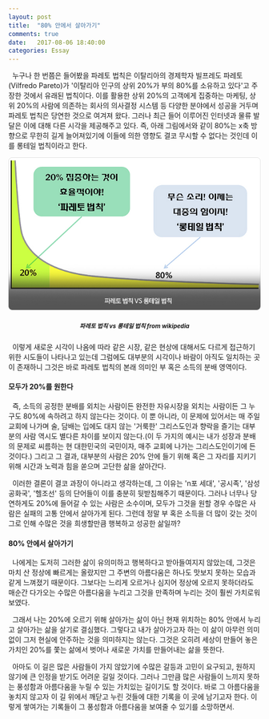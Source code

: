 ```yaml
---
layout: post
title:  "80% 안에서 살아가기"
comments: true
date:   2017-08-06 18:40:00
categories: Essay
---
```


&nbsp; 누구나 한 번쯤은 들어봤을 파레토 법칙은 이탈리아의 경제학자 빌프레도 파레토(Vilfredo Pareto)가 '이탈리아 인구의 상위 20%가 부의 80%를 소유하고 있다'고 주장한 것에서 유래된 법칙이다. 이를 활용한 상위 20%의 고객에게 집중하는 마케팅, 상위 20%의 사람에 의존하는 회사의 의사결정 시스템 등 다양한 분야에서 성공을 거두며 파레토 법칙은 당연한 것으로 여겨져 왔다. 그러나 최근 들어 이루어진 인터넷과 물류 발달은 이에 대해 다른 시각을 제공해주고 있다. 즉, 아래 그림에서와 같이 80%는 x축 방향으로 무한히 길게 늘어져있기에 이들에 의한 영향도 결코 무시할 수 없다는 것인데 이를 롱테일 법칙이라고 한다.

![pareto](/assets/images/pareto.jpeg)
##### <center><small>파레토 법칙 vs 롱테일 법칙 from wikipedia</small></center>

&nbsp; 이렇게 새로운 시각이 나옴에 따라 같은 시장, 같은 현상에 대해서도 다르게 접근하기 위한 시도들이 나타나고 있는데 그럼에도 대부분의 시각이나 바람이 아직도 일치하는 곳이 존재하니 그것은 바로 파레토 법칙의 본래 의미인 부 혹은 소득의 분배 영역이다.

#### 모두가 20%를 원한다

&nbsp; 즉, 소득의 공정한 분배를 외치는 사람이든 완전한 자유시장을 외치는 사람이든 그 누구도 80%에 속하려고 하지 않는다는 것이다. 이 뿐 아니라, 이 문제에 있어서는 매 주일 교회에 나가며 술, 담배는 입에도 대지 않는 '거룩한' 그리스도인과 향락을 즐기는 대부분의 사람 역시도 별다른 차이를 보이지 않는다.(이 두 가지의 예시는 내가 성장과 분배의 문제로 씨름하는 현 대한민국의 국민이자, 매주 교회에 나가는 그리스도인이기에 든 것이다.) 그리고 그 결과, 대부분의 사람은 20% 안에 들기 위해 혹은 그 자리를 지키기 위해 시간과 노력과 힘을 쏟으며 고단한 삶을 살아간다.

&nbsp; 이러한 결론이 결코 과장이 아니라고 생각하는데, 그 이유는 'n포 세대', '공시족', '삼성공화국', '헬조선' 등의 단어들이 이를 충분히 뒷받침해주기 때문이다. 그러나 너무나 당연하게도 20%에 들어갈 수 있는 사람은 소수이며, 모두가 그것을 원할 경우 수많은 사람은 실패의 고통 안에서 살아가게 된다. 그런데 정말 부 혹은 소득을 더 많이 갖는 것이 그로 인해 수많은 것을 희생할만큼 행복하고 성공한 삶일까?

#### 80% 안에서 살아가기

&nbsp; 나에게는 도저히 그러한 삶이 유의미하고 행복하다고 받아들여지지 않았는데, 그것은 마치 산 정상에 빠르게는 올랐지만 그 주변의 아름다움은 하나도 맛보지 못하는 모습과 같게 느껴졌기 때문이다. 그보다는 느리게 오르거나 심지어 정상에 오르지 못하더라도 매순간 다가오는 수많은 아름다움을 누리고 그것을 만족하며 누리는 것이 훨씬 가치로워 보였다.

&nbsp; 그래서 나는 20%에 오르기 위해 살아가는 삶이 아닌 현재 위치하는 80% 안에서 누리고 살아가는 삶을 살기로 결심했다. 그렇다고 내가 살아가고자 하는 이 삶이 아무런 의미 없이 그저 현실에 안주하는 것을 의미하지는 않는다. 그것은 오히려 세상이 만들어 놓은 가치인 20%를 쫓는 삶에서 벗어나 새로운 가치를 만들어내는 삶을 뜻한다.

&nbsp; 아마도 이 길은 많은 사람들이 가지 않았기에 수많은 갈등과 고민이 요구되고, 원하지 않기에 큰 인정을 받기도 어려운 길일 것이다. 그러나 그만큼 많은 사람들이 느끼지 못하는 풍성함과 아름다움을 누릴 수 있는 가치있는 길이기도 할 것이다. 바로 그 아름다움을 놓치지 않고자 이 길 위에서 깨닫고 누린 것들에 대한 기록을 이 곳에 남기고자 한다. 이렇게 쌓여가는 기록들이 그 풍성함과 아름다움을 보여줄 수 있기를 소망하면서.

